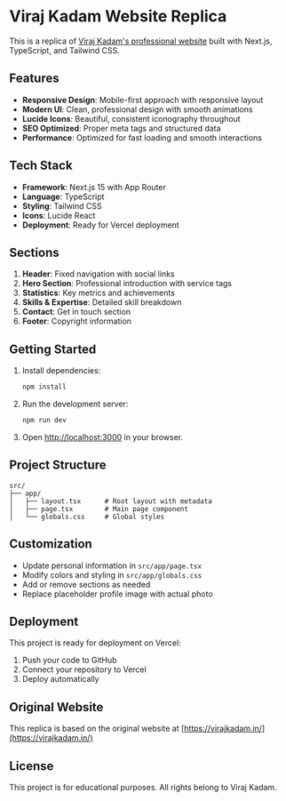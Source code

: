 # Viraj Kadam Website Replica

This is a replica of [Viraj Kadam's professional website](https://virajkadam.in/) built with Next.js, TypeScript, and Tailwind CSS.

## Features

- **Responsive Design**: Mobile-first approach with responsive layout
- **Modern UI**: Clean, professional design with smooth animations
- **Lucide Icons**: Beautiful, consistent iconography throughout
- **SEO Optimized**: Proper meta tags and structured data
- **Performance**: Optimized for fast loading and smooth interactions

## Tech Stack

- **Framework**: Next.js 15 with App Router
- **Language**: TypeScript
- **Styling**: Tailwind CSS
- **Icons**: Lucide React
- **Deployment**: Ready for Vercel deployment

## Sections

1. **Header**: Fixed navigation with social links
2. **Hero Section**: Professional introduction with service tags
3. **Statistics**: Key metrics and achievements
4. **Skills & Expertise**: Detailed skill breakdown
5. **Contact**: Get in touch section
6. **Footer**: Copyright information

## Getting Started

1. Install dependencies:
   ```bash
   npm install
   ```

2. Run the development server:
   ```bash
   npm run dev
   ```

3. Open [http://localhost:3000](http://localhost:3000) in your browser.

## Project Structure

```
src/
├── app/
│   ├── layout.tsx      # Root layout with metadata
│   ├── page.tsx        # Main page component
│   └── globals.css     # Global styles
```

## Customization

- Update personal information in `src/app/page.tsx`
- Modify colors and styling in `src/app/globals.css`
- Add or remove sections as needed
- Replace placeholder profile image with actual photo

## Deployment

This project is ready for deployment on Vercel:

1. Push your code to GitHub
2. Connect your repository to Vercel
3. Deploy automatically

## Original Website

This replica is based on the original website at [https://virajkadam.in/](https://virajkadam.in/)

## License

This project is for educational purposes. All rights belong to Viraj Kadam.
